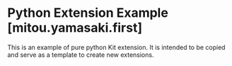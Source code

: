 # Python Extension Example [mitou.yamasaki.first]

This is an example of pure python Kit extension. It is intended to be copied and serve as a template to create new extensions.

